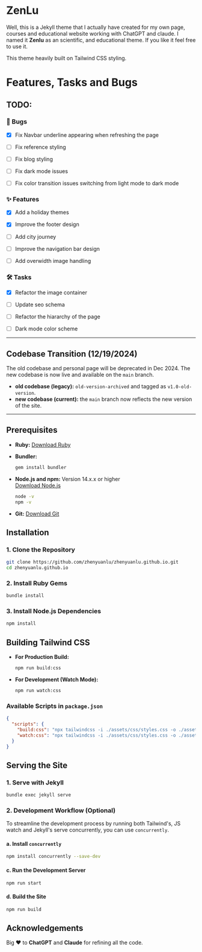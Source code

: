 
# ZenLu

Well, this is a Jekyll theme that I actually have created for my own page, courses and educational website working with ChatGPT and claude. I named it **Zenlu** as an scientific, and educational theme. If you like it feel free to use it.

This theme heavily built on Tailwind CSS styling. 

# Features, Tasks and Bugs

## TODO:

### &#128029; Bugs
- [x] Fix Navbar underline appearing when refreshing the page 
- [ ] Fix reference styling 
- [ ] Fix blog styling 
- [ ] Fix dark mode issues 
- [ ] Fix color transition issues switching from light mode to dark mode


### &#10024; Features
- [x] Add a holiday themes
- [x] Improve the footer design
- [ ] Add city journey
- [ ] Improve the navigation bar design 
- [ ] Add overwidth image handling 


###  &#128736; Tasks
- [x] Refactor the image container
- [ ] Update seo schema
- [ ] Refactor the hiararchy of the page
- [ ] Dark mode color scheme



---

## Codebase Transition (12/19/2024)

The old codebase and personal page will be deprecated in Dec 2024. The new codebase is now live and available on the `main` branch.  
- **old codebase (legacy):** `old-version-archived` and tagged as `v1.0-old-version`.  
- **new codebase (current):** the `main` branch now reflects the new version of the site.

---


## Prerequisites

- **Ruby:** 
  [Download Ruby](https://www.ruby-lang.org/en/downloads/)

- **Bundler:**

  ```bash
  gem install bundler
  ```

- **Node.js and npm:** Version 14.x.x or higher  
  [Download Node.js](https://nodejs.org/)  

  ```bash
  node -v
  npm -v
  ```

- **Git:** 
  [Download Git](https://git-scm.com/downloads)

## Installation

### 1. Clone the Repository

```bash
git clone https://github.com/zhenyuanlu/zhenyuanlu.github.io.git
cd zhenyuanlu.github.io
```

### 2. Install Ruby Gems

```bash
bundle install
```

### 3. Install Node.js Dependencies

```bash
npm install
```

## Building Tailwind CSS

- **For Production Build:**
  ```bash
  npm run build:css
  ```

- **For Development (Watch Mode):**
  ```bash
  npm run watch:css
  ```

### Available Scripts in `package.json`

```json
{
  "scripts": {
    "build:css": "npx tailwindcss -i ./assets/css/styles.css -o ./assets/css/styles.css --minify",
    "watch:css": "npx tailwindcss -i ./assets/css/styles.css -o ./assets/css/styles.css --watch"
  }
}
```

## Serving the Site


### 1. Serve with Jekyll

```bash
bundle exec jekyll serve
```

### 2. Development Workflow (Optional)

To streamline the development process by running both Tailwind's, JS watch and Jekyll's serve concurrently, you can use `concurrently`.

#### a. Install `concurrently`
```bash
npm install concurrently --save-dev
```

#### c. Run the Development Server

```bash
npm run start
```

#### d. Build the Site
```bash
npm run build
```


## Acknowledgements

Big &#10084; to **ChatGPT** and **Claude** for refining all the code. 

